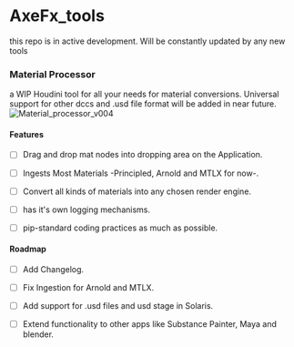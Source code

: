 # AxeFx_tools
this repo is in active development. Will be constantly updated by any new tools





### Material Processor
a WIP Houdini tool for all your needs for material conversions. Universal support for other dccs and .usd file format will be added in near future.
![Material_processor_v004](https://github.com/Ahmed-Hindy/AxeFx_tools/assets/23151881/0a330312-8809-44bf-b6a9-35e233c57eda)

#### Features
- [ ] Drag and drop mat nodes into dropping area on the Application.
- [ ] Ingests Most Materials -Principled, Arnold and MTLX for now-.
- [ ] Convert all kinds of materials into any chosen render engine.
- [ ] has it's own logging mechanisms.
- [ ] pip-standard coding practices as much as possible.


#### Roadmap
- [ ] Add Changelog.
- [ ] Fix Ingestion for Arnold and MTLX.
- [ ] Add support for .usd files and usd stage in Solaris.
- [ ] Extend functionality to other apps like Substance Painter, Maya and blender.


